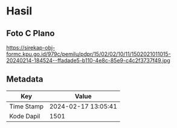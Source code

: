 # Hasil

## Foto C Plano

https://sirekap-obj-formc.kpu.go.id/979c/pemilu/pdpr/15/02/02/10/11/1502021011015-20240214-184524--ffadade5-b110-4e8c-85e9-c4c2f3737f49.jpg


## Metadata

| Key        | Value               |
| ---------- | ------------------- |
| Time Stamp | 2024-02-17 13:05:41 |
| Kode Dapil | 1501                |




